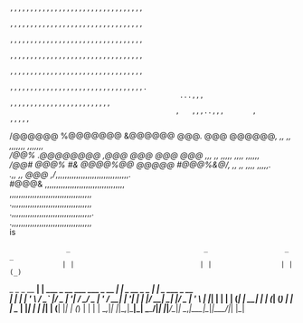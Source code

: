                                                ,,,,,,,,,,,,,,,,,,,,,,,,,,,,,,,,,
                                               ,,,,,,,,,,,,,,,,,,,,,,,,,,,,,,,,,
                                               ,,,,,,,,,,,,,,,,,,,,,,,,,,,,,,,,,
                                               ,,,,,,,,,,,,,,,,,,,,,,,,,,,,,,,,,
                                               ,,,,,,,,,,,,,,,,,,,,,,,,,,,,,,,,,
                                              ,,,,,,,,,,,,,,,,,,,,,,,,,,,,,,,,,.
                                              ...,,,  ,,,,,,,,,,,,,,,,,,,,,,,,, 
                                             ,   ,,,..,,,       ,         ,,,,, 
 /@@@@@@ %@@@@@@@  &@@@@@@ @@@.  @@@  @@@@@@*,   ,,   ,,     ,,,,,,,   ,,,,,,,  
 /@@%   .@@@@@@@@ ,@@@      @@@ @@@  @@@   ,,,   ,,   ,,,,,     ,,,,   ,,,,,,   
 /@@#    @@@%  #&  @@@@%@@   @@@@@   #@@@%&@/,   ,,   ,,        ,,,,   ,,,,,.   
            .,,       ,,      @@@       ,/*,,,,,,,,,,,,,,,,,,,,,,,,,,,,,,,,.    
                           #@@@&       ,,,,,,,,,,,,,,,,,,,,,,,,,,,,,,,,,,,      
                                     ,,,,,,,,,,,,,,,,,,,,,,,,,,,,,,,,,,,,       
                                   .,,,,,,,,,,,,,,,,,,,,,,,,,,,,,,,,,,,         
                                 .,,,,,,,,,,,,,,,,,,,,,,,,,,,,,,,,,,,.          
                               .,,,,,,,,,,,,,,,,,,,,,,,,,,,,,,,,,,,             
is

                  _                                 _                   _   _             
                 | |                               | |                 | | (_)            
  _   _ _ __   __| | ___ _ __    ___ ___  _ __  ___| |_ _ __ _   _  ___| |_ _  ___  _ __  
 | | | | '_ \ / _` |/ _ | '__|  / __/ _ \| '_ \/ __| __| '__| | | |/ __| __| |/ _ \| '_ \ 
 | |_| | | | | (_| |  __| |    | (_| (_) | | | \__ | |_| |  | |_| | (__| |_| | (_) | | | |
  \__,_|_| |_|\__,_|\___|_|     \___\___/|_| |_|___/\__|_|   \__,_|\___|\__|_|\___/|_| |_|
                                                                                          
                                                                                          
